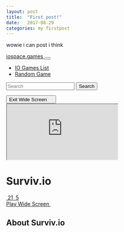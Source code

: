 ```yaml
---
layout: post
title:  "First post!"
date:   2017-08-29
categories: my firstpost
---
```


wowie i can post i think
<body>
  <body> <head> <meta charset="utf-8"> <meta name="viewport" content="width=device-width,initial-scale=1,shrink-to-fit=no">   <title>Surviv.io  | Play Surviv io  game for free on iospace.games</title> <link rel="stylesheet" href="/build/css/style-3a800c4270.css"> <meta name="csrf-token" content="qGHaLblftj46FM1tEu9MsbOUvITXZYWIvk3FdWir"> <link rel="apple-touch-icon" sizes="180x180" href="http://iospace.games/images/icons/apple-touch-icon.png"> <link rel="icon" type="image/png" sizes="32x32" href="http://iospace.games/images/icons/favicon-32x32.png"> <link rel="icon" type="image/png" sizes="16x16" href="http://iospace.games/images/icons/favicon-16x16.png"> <link rel="manifest" href="http://iospace.games/images/icons/site.webmanifest"> <link rel="mask-icon" href="http://iospace.games/images/icons/safari-pinned-tab.svg" color="#192137"> <link rel="shortcut icon" href="http://iospace.games/images/icons/favicon.ico"> <meta name="apple-mobile-web-app-title" content="IO Space"> <meta name="application-name" content="IO Space"> <meta name="msapplication-TileColor" content="#192137"> <meta name="msapplication-config" content="/images/icons/browserconfig.xml"> <meta name="theme-color" content="#ffffff">  <meta property="og:type" content="website"> <meta property="og:url" content="http://iospace.games/survivio"> <meta property="og:title" content="Surviv.io  | Play Surviv io  game for free on iospace.games">  <meta property="og:image" content="http://iospace.games/uploads/games/survivio-large.jpg">  <meta property="og:site_name" content="iospace.games"> <meta property="og:description" content="Play Surviv.io  game online unblocked"> <meta name="twitter:card" content="summary_large_image"> <meta name="twitter:site" content="@2iogames"> <meta name="twitter:creator" content="@2iogames"> <meta name="twitter:text:title" content="Surviv.io  | Play Surviv io  game for free on iospace.games"> <meta name="twitter:text:description" content="Play Surviv.io  game online unblocked">  <meta name="twitter:image" content="http://iospace.games/uploads/games/survivio-large.jpg">  <script async src="https://www.googletagmanager.com/gtag/js?id=UA-115815755-1"></script> <script>function gtag(){dataLayer.push(arguments)}window.dataLayer=window.dataLayer||[],gtag("js",new Date),gtag("config","UA-115815755-1")</script> </head> <body> <nav id="mainNav" class="navbar navbar-expand-md navbar-dark bg-dblue"> <div class="container"> <a href="/" class="navbar-brand" title="IO games"> iospace<span class="text-warning">.games</span> </a> <button type="button" class="navbar-toggler" data-toggle="collapse" data-target="#navbarsMain" aria-controls="navbarsMain" aria-haspopup="true" aria-expanded="false" aria-label="Toggle navigation"> <span class="navbar-toggler-icon"></span> </button> <div class="collapse navbar-collapse" id="navbarsMain"> <ul class="navbar-nav mr-auto"> <li class="nav-item"> <a class="nav-link" href="/" title="IO Games List">IO Games List</a> </li> <li class="nav-item"> <a class="nav-link" href="/random" rel="nofollow" title="Play Random Game">Random Game</a> </li> </ul> <div class="d-flex align-items-center mr-3"> <div class="g-plusone"></div> </div> <form action="/search" method="GET" class="form-inline my-2 my-lg-0 search-form"> <input name="q" class="form-control search-input mr-sm-2" type="text" placeholder="Search" aria-label="Search"> <button class="btn btn-outline-success my-2 my-sm-0" type="submit">Search</button> </form> <button type="button" id="fullScreenOff" class="btn btn-light">Exit Wide Screen <img src="/images/minimize.svg" class="full-icon" width="13" height="13" alt=""></button> </div> </div> </nav>   <div id="play-frame" class="justify-content-center align-items-center"> <div id="game-container" class="container game-container">  <iframe id="game" src="http://surviv.io"></iframe>  </div> </div> <div class="container mt-3"> <div class="row"> <div class="col-12 col-md-9"> <div class="card"> <div class="card-header"> <div class="row"> <div class="col-12 col-md-6"> <h1>Surviv.io </h1> <div class="rating"> <span class="rating-value" style="width: 105px"></span> <span class="rating-bg"></span> </div> </div> <div class="col-12 col-md-3 align-self-center"> <div class="clearfix text-center"> <a href="#" class="vote align-middle" data-action="like" data-game="64"> <img src="/images/like.svg" alt=""> <span class="ml-1 align-middle">21</span> </a> <a href="#" class="vote align-middle ml-3" data-action="dislike" data-game="64"> <img src="/images/dislike.svg" alt=""> <span class="mr-1 align-middle">5</span> </a> </div> </div> <div class="col-12 col-md-3 align-self-center"> <a href="#" id="fullScreenOn" class="btn btn-block btn-secondary">Play Wide Screen <img src="/images/fullscreen.svg" class="full-icon" width="13" height="13" alt=""></a> </div> </div> </div> <div class="card-body"> <div class="game-description"> <h2>About Surviv.io </h2>

  </body>
  

